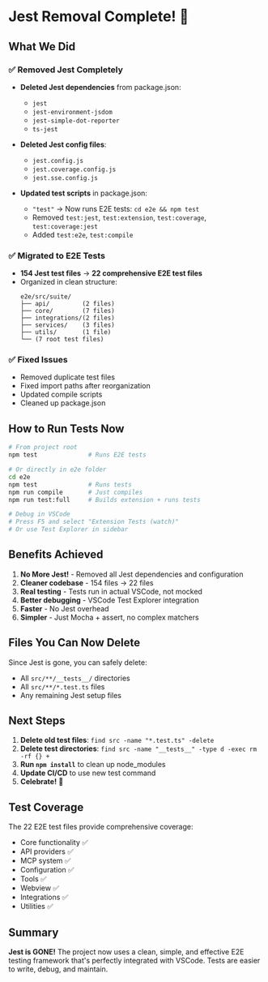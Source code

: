 # Jest Removal Complete! 🎉

## What We Did

### ✅ Removed Jest Completely
- **Deleted Jest dependencies** from package.json:
  - `jest`
  - `jest-environment-jsdom`
  - `jest-simple-dot-reporter`
  - `ts-jest`
  
- **Deleted Jest config files**:
  - `jest.config.js`
  - `jest.coverage.config.js`
  - `jest.sse.config.js`

- **Updated test scripts** in package.json:
  - `"test"` → Now runs E2E tests: `cd e2e && npm test`
  - Removed `test:jest`, `test:extension`, `test:coverage`, `test:coverage:jest`
  - Added `test:e2e`, `test:compile`

### ✅ Migrated to E2E Tests
- **154 Jest test files** → **22 comprehensive E2E test files**
- Organized in clean structure:
  ```
  e2e/src/suite/
  ├── api/         (2 files)
  ├── core/        (7 files)
  ├── integrations/(2 files)
  ├── services/    (3 files)
  ├── utils/       (1 file)
  └── (7 root test files)
  ```

### ✅ Fixed Issues
- Removed duplicate test files
- Fixed import paths after reorganization
- Updated compile scripts
- Cleaned up package.json

## How to Run Tests Now

```bash
# From project root
npm test              # Runs E2E tests

# Or directly in e2e folder
cd e2e
npm test              # Runs tests
npm run compile       # Just compiles
npm run test:full     # Builds extension + runs tests

# Debug in VSCode
# Press F5 and select "Extension Tests (watch)"
# Or use Test Explorer in sidebar
```

## Benefits Achieved

1. **No More Jest!** - Removed all Jest dependencies and configuration
2. **Cleaner codebase** - 154 files → 22 files
3. **Real testing** - Tests run in actual VSCode, not mocked
4. **Better debugging** - VSCode Test Explorer integration
5. **Faster** - No Jest overhead
6. **Simpler** - Just Mocha + assert, no complex matchers

## Files You Can Now Delete

Since Jest is gone, you can safely delete:
- All `src/**/__tests__/` directories
- All `src/**/*.test.ts` files
- Any remaining Jest setup files

## Next Steps

1. **Delete old test files**: `find src -name "*.test.ts" -delete`
2. **Delete test directories**: `find src -name "__tests__" -type d -exec rm -rf {} +`
3. **Run `npm install`** to clean up node_modules
4. **Update CI/CD** to use new test command
5. **Celebrate!** 🎊

## Test Coverage

The 22 E2E test files provide comprehensive coverage:
- Core functionality ✅
- API providers ✅
- MCP system ✅
- Configuration ✅
- Tools ✅
- Webview ✅
- Integrations ✅
- Utilities ✅

## Summary

**Jest is GONE!** The project now uses a clean, simple, and effective E2E testing framework that's perfectly integrated with VSCode. Tests are easier to write, debug, and maintain.